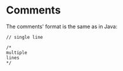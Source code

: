 # Comments

The comments' format is the same as in Java:
```
// single line

/*
multiple 
lines
*/
```
